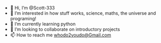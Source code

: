 - 👋 Hi, I’m @Scott-333
- 👀 I’m interested in how stuff works, science, maths, the universe and programing!
- 🌱 I’m currently learning python
- 💞️ I’m looking to collaborate on introductory projects
- 📫 How to reach me whodo2youdo@Gmail.com

<!---
Scott-333/Scott-333 is a ✨ special ✨ repository because its `README.md` (this file) appears on your GitHub profile.
You can click the Preview link to take a look at your changes.
--->
